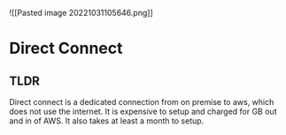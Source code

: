 ![[Pasted image 20221031105646.png]]
# Direct Connect

## TLDR
Direct connect is a dedicated connection from on premise to aws, which does not use the internet. It is expensive to setup and charged for GB out and in of AWS. It also takes at least a month to setup.